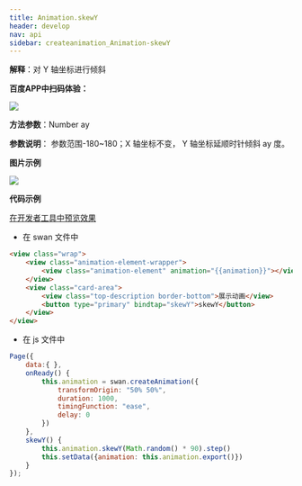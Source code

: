 ```yaml
---
title: Animation.skewY
header: develop
nav: api
sidebar: createanimation_Animation-skewY
---
```

 
 
**解释**：对 Y 轴坐标进行倾斜 

**百度APP中扫码体验：**

<img src="https://b.bdstatic.com/miniapp/assets/images/doc_demo/skewY.png"  class="demo-qrcode-image" />

**方法参数**：Number ay

**参数说明**： 参数范围-180~180；X 轴坐标不变， Y 轴坐标延顺时针倾斜 ay 度。
 
**图片示例**

<div class="m-doc-custom-examples">
    <div class="m-doc-custom-examples-correct">
        <img src="https://b.bdstatic.com/miniapp/images/skewY.gif">
    </div>
    <div class="m-doc-custom-examples-correct">
        <img src=" ">
    </div>
    <div class="m-doc-custom-examples-correct">
        <img src=" ">
    </div>     
</div>

**代码示例**

<a href="swanide://fragment/f72586cc72c18153d42220df8f0394fd1574218409844" title="在开发者工具中预览效果" target="_self">在开发者工具中预览效果</a>

* 在 swan 文件中

```html
<view class="wrap">
    <view class="animation-element-wrapper">
        <view class="animation-element" animation="{{animation}}"></view>
    </view>
    <view class="card-area">
        <view class="top-description border-bottom">展示动画</view>
        <button type="primary" bindtap="skewY">skewY</button>
    </view>
</view>
```
* 在 js 文件中

```js
Page({
    data:{ },
    onReady() {
        this.animation = swan.createAnimation({
            transformOrigin: "50% 50%",
            duration: 1000,
            timingFunction: "ease",
            delay: 0
        })
    },
    skewY() {
        this.animation.skewY(Math.random() * 90).step()
        this.setData({animation: this.animation.export()})
    }
});
```
